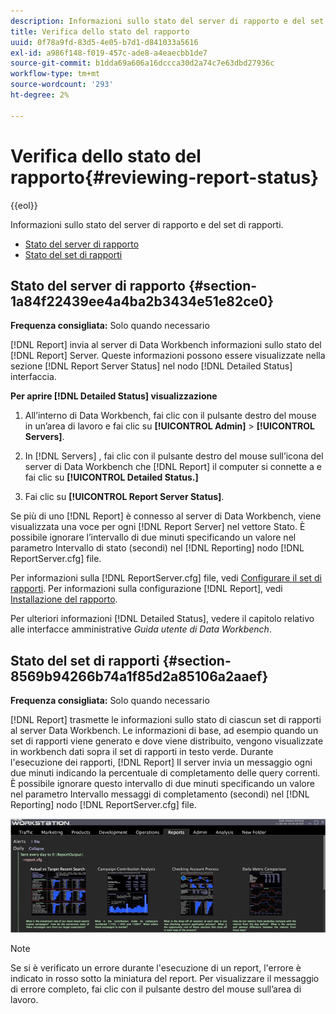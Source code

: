 ```yaml
---
description: Informazioni sullo stato del server di rapporto e del set di rapporti.
title: Verifica dello stato del rapporto
uuid: 0f78a9fd-83d5-4e05-b7d1-d841033a5616
exl-id: a986f148-f019-457c-ade8-a4eaecbb1de7
source-git-commit: b1dda69a606a16dccca30d2a74c7e63dbd27936c
workflow-type: tm+mt
source-wordcount: '293'
ht-degree: 2%

---
```


# Verifica dello stato del rapporto{#reviewing-report-status}

{{eol}}

Informazioni sullo stato del server di rapporto e del set di rapporti.

* [Stato del server di rapporto](../../../home/c-rpt-oview/c-admin-rpt/c-rev-rpt-st.md#section-1a84f22439ee4a4ba2b3434e51e82ce0)
* [Stato del set di rapporti](../../../home/c-rpt-oview/c-admin-rpt/c-rev-rpt-st.md#section-8569b94266b74a1f85d2a85106a2aaef)

## Stato del server di rapporto {#section-1a84f22439ee4a4ba2b3434e51e82ce0}

**Frequenza consigliata:** Solo quando necessario

[!DNL Report] invia al server di Data Workbench informazioni sullo stato del [!DNL Report] Server. Queste informazioni possono essere visualizzate nella sezione [!DNL Report Server Status] nel nodo [!DNL Detailed Status] interfaccia.

**Per aprire [!DNL Detailed Status] visualizzazione**

1. All’interno di Data Workbench, fai clic con il pulsante destro del mouse in un’area di lavoro e fai clic su **[!UICONTROL Admin]** > **[!UICONTROL Servers]**.

1. In [!DNL Servers] , fai clic con il pulsante destro del mouse sull’icona del server di Data Workbench che [!DNL Report] il computer si connette a e fai clic su **[!UICONTROL Detailed Status.]**

1. Fai clic su **[!UICONTROL Report Server Status]**.

Se più di uno [!DNL Report] è connesso al server di Data Workbench, viene visualizzata una voce per ogni [!DNL Report Server] nel vettore Stato. È possibile ignorare l’intervallo di due minuti specificando un valore nel parametro Intervallo di stato (secondi) nel [!DNL Reporting] nodo [!DNL ReportServer.cfg] file.

Per informazioni sulla [!DNL ReportServer.cfg] file, vedi [Configurare il set di rapporti](../../../home/c-rpt-oview/c-work-rpt-sets/t-create-rpt-set/t-config-rpt-set/t-config-rpt-set.md#task-cfb2fd0c28bc48c2acdd582fe0d670d0). Per informazioni sulla configurazione [!DNL Report], vedi [Installazione del rapporto](../../../home/c-rpt-oview/c-inst-rpt/c-inst-rpt.md#concept-3b8696a5b7f04ebfaafec7ff55890d91).

Per ulteriori informazioni [!DNL Detailed Status], vedere il capitolo relativo alle interfacce amministrative *Guida utente di Data Workbench*.

## Stato del set di rapporti {#section-8569b94266b74a1f85d2a85106a2aaef}

**Frequenza consigliata:** Solo quando necessario

[!DNL Report] trasmette le informazioni sullo stato di ciascun set di rapporti al server Data Workbench. Le informazioni di base, ad esempio quando un set di rapporti viene generato e dove viene distribuito, vengono visualizzate in workbench dati sopra il set di rapporti in testo verde. Durante l&#39;esecuzione dei rapporti, [!DNL Report] Il server invia un messaggio ogni due minuti indicando la percentuale di completamento delle query correnti. È possibile ignorare questo intervallo di due minuti specificando un valore nel parametro Intervallo messaggi di completamento (secondi) nel [!DNL Reporting] nodo [!DNL ReportServer.cfg] file.

![](assets/report_status.png)

>[!NOTE]
>
>Se si è verificato un errore durante l&#39;esecuzione di un report, l&#39;errore è indicato in rosso sotto la miniatura del report. Per visualizzare il messaggio di errore completo, fai clic con il pulsante destro del mouse sull’area di lavoro.

